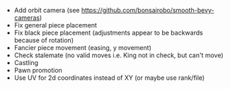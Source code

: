  - Add orbit camera (see https://github.com/bonsairobo/smooth-bevy-cameras)
 - Fix general piece placement
 - Fix black piece placement (adjustments appear to be backwards because of rotation)
 - Fancier piece movement (easing, y movement)
 - Check stalemate (no valid moves i.e. King not in check, but can't move)
 - Castling
 - Pawn promotion
 - Use UV for 2d coordinates instead of XY (or maybe use rank/file)